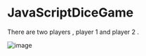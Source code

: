 ﻿# JavaScriptDiceGame
 
 There are two players , player 1 and player 2 .


![image](https://user-images.githubusercontent.com/38542608/130600838-990a1b88-6f11-4085-99fc-bcfce6ec2b50.png)
